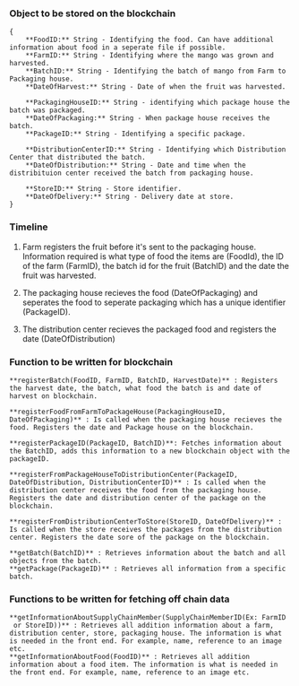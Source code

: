 ### Object to be stored on the blockchain
```
{
    **FoodID:** String - Identifying the food. Can have additional information about food in a seperate file if possible.
    **FarmID:** String - Identifying where the mango was grown and harvested.
    **BatchID:** String - Identifying the batch of mango from Farm to Packaging house.
    **DateOfHarvest:** String - Date of when the fruit was harvested.
    
    **PackagingHouseID:** String - identifying which package house the batch was packaged.
    **DateOfPackaging:** String - When package house receives the batch.
    **PackageID:** String - Identifying a specific package.
    
    **DistributionCenterID:** String - Identifying which Distribution Center that distributed the batch.
    **DateOfDistribution:** String - Date and time when the distribituion center received the batch from packaging house.

    **StoreID:** String - Store identifier.
	**DateOfDelivery:** String - Delivery date at store.
}
```

### Timeline
1. Farm registers the fruit before it's sent to the packaging house. Information required is what type of food the items are (FoodId), the ID of the farm (FarmID), the batch id for the fruit (BatchID) and the date the fruit was harvested.

2. The packaging house recieves the food (DateOfPackaging) and seperates the food to seperate packaging which has a unique identifier (PackageID).

3. The distribution center recieves the packaged food and registers the date (DateOfDistribution)


### Function to be written for blockchain
```
**registerBatch(FoodID, FarmID, BatchID, HarvestDate)** : Registers the harvest date, the batch, what food the batch is and date of harvest on blockchain.

**registerFoodFromFarmToPackageHouse(PackagingHouseID, DateOfPackaging)** : Is called when the packaging house recieves the food. Registers the date and Package house on the blockchain.

**registerPackageID(PackageID, BatchID)**: Fetches information about the BatchID, adds this information to a new blockchain object with the packageID.

**registerFromPackageHouseToDistributionCenter(PackageID, DateOfDistribution, DistributionCenterID)** : Is called when the distribution center receives the food from the packaging house. Registers the date and distribution center of the package on the blockchain.

**registerFromDistributionCenterToStore(StoreID, DateOfDelivery)** : Is called when the store receives the packages from the distribution center. Registers the date sore of the package on the blockchain.

**getBatch(BatchID)** : Retrieves information about the batch and all objects from the batch.
**getPackage(PackageID)** : Retrieves all information from a specific batch.
```

### Functions to be written for fetching off chain data
```
**getInformationAboutSupplyChainMember(SupplyChainMemberID(Ex: FarmID
 or StoreID))** : Retrieves all addition information about a farm, distribution center, store, packaging house. The information is what is needed in the front end. For example, name, reference to an image etc.
**getInformationAboutFood(FoodID)** : Retrieves all addition information about a food item. The information is what is needed in the front end. For example, name, reference to an image etc.
```